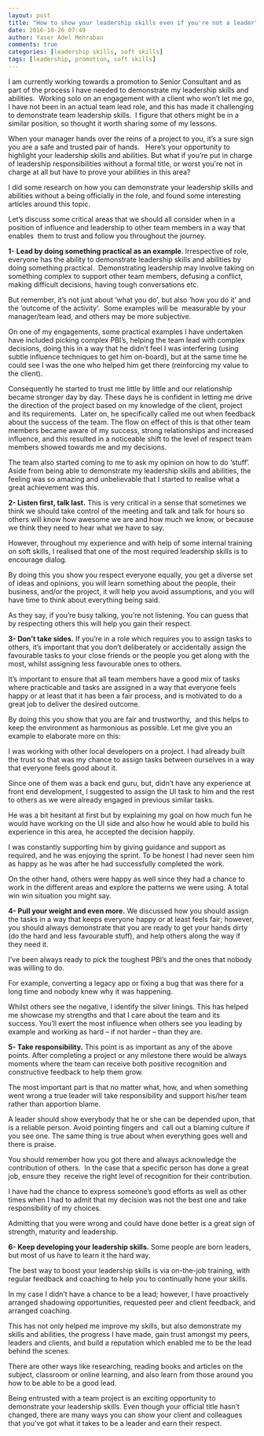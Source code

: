 ```yaml
---
layout: post
title: "How to show your leadership skills even if you're not a leader"
date: 2016-10-26 07:49
author: Yaser Adel Mehraban
comments: true
categories: [leadership skills, soft skills]
tags: [leadership, promotion, soft skills]
---
```

I am currently working towards a promotion to Senior Consultant and as part of the process I have needed to demonstrate my leadership skills and abilities.  Working solo on an engagement with a client who won’t let me go, I have not been in an actual team lead role, and this has made it challenging to demonstrate team leadership skills.  I figure that others might be in a similar position, so thought it worth sharing some of my lessons.

When your manager hands over the reins of a project to you, it’s a sure sign you are a safe and trusted pair of hands.   Here’s your opportunity to highlight your leadership skills and abilities. But what if you’re put in charge of leadership responsibilities without a formal title, or worst you're not in charge at all but have to prove your abilities in this area?

I did some research on how you can demonstrate your leadership skills and abilities without a being officially in the role, and found some interesting articles around this topic.

Let’s discuss some critical areas that we should all consider when in a position of influence and leadership to other team members in a way that enables  them to trust and follow you throughout the journey.

**1-** **Lead by doing something practical as an example**. Irrespective of role, everyone has the ability to demonstrate leadership skills and abilities by doing something practical.  Demonstrating leadership may involve taking on something complex to support other team members, defusing a conflict, making difficult decisions, having 
tough conversations etc.

But remember, it’s not just about ‘what you do’, but also ‘how you do it’ and the ‘outcome of the activity’.  Some examples will be  measurable by your manager/team lead, and others may be more subjective.

On one of my engagements, some practical examples I have undertaken have included picking complex PBI’s, helping the team lead with complex decisions, doing this in a way that he didn't feel I was interfering (using subtle influence techniques to get him on-board), but at the same time he could see I was the one who helped him get there (reinforcing my value to the client). 

Consequently he started to trust me little by little and our relationship became stronger day by day. These days he is confident in letting me drive the direction of the project based on my knowledge of the client, project and its requirements.  Later on, he specifically called me out when feedback about the success of the team. The flow on effect of this is that other team members became aware of my success, strong relationships and increased influence, and this resulted in a noticeable shift to the level of respect team members showed towards me and my decisions.

The team also started coming to me to ask my opinion on how to do ‘stuff’.  Aside from being able to demonstrate my leadership skills and abilities, the feeling was so amazing and unbelievable that I started to realise what a great achievement was this.

**2- Listen first, talk last.** This is very critical in a sense that sometimes we think we should take control of the meeting and talk and talk for hours so others will know how awesome we are and how much we know, or because we think they need to hear what we have to say. 

However, throughout my experience and with help of some internal training on soft skills, I realised that one of the most required leadership skills is to encourage dialog. 

By doing this you show you respect everyone equally, you get a diverse set of ideas and opinions, you will learn something about the people, their business, and/or the project, it will help you avoid assumptions, and you will have time to think about everything being said.

As they say, if you’re busy talking, you’re not listening. You can guess that by respecting others this will help you gain their respect.

**3- Don’t take sides.** If you’re in a role which requires you to assign tasks to others, it’s important that you don’t deliberately or accidentally assign the favourable tasks to your close friends or the people you get along with the most, whilst assigning less favourable ones to others. 

It’s important to ensure that all team members have a good mix of tasks where practicable and tasks are assigned in a way that everyone feels happy or at least that it has been a fair process, and is motivated to do a great job to deliver the desired outcome. 

By doing this you show that you are fair and trustworthy,  and this helps to keep the environment as harmonious as possible. Let me give you an example to elaborate more on this:

I was working with other local developers on a project. I had already built the trust so that was my chance to assign tasks between ourselves in a way that everyone feels good about it. 

Since one of them was a back end guru, but, didn’t have any experience at front end development, I suggested to assign the UI task to him and the rest to others as we were already engaged in previous similar tasks. 

He was a bit hesitant at first but by explaining my goal on how much fun he would have working on the UI side and also how he would able to build his experience in this area, he accepted the decision happily. 

I was constantly supporting him by giving guidance and support as required, and he was enjoying the sprint. To be honest I had never seen him as happy as he was after he had successfully completed the work.

On the other hand, others were happy as well since they had a chance to work in the different areas and explore the patterns we were using. A total win win situation you might say.

**4- Pull your weight and even more.** We discussed how you should assign the tasks in a way that keeps everyone happy or at least feels fair; however, you should always demonstrate that you are ready to get your hands dirty (do the hard and less favourable stuff), and help others along the way if they need it. 

I’ve been always ready to pick the toughest PBI’s and the ones that nobody was willing to do.

For example, converting a legacy app or fixing a bug that was there for a long time and nobody knew why it was happening.

Whilst others see the negative, I identify the silver linings. This has helped me showcase my strengths and that I care about the team and its success. You’ll exert the most influence when others see you leading by example and working as hard – if not harder – than they are.

**5- Take responsibility.** This point is as important as any of the above points. After completing a project or any milestone there would be always moments where the team can receive both positive recognition and constructive feedback to help them grow.

The most important part is that no matter what, how, and when something went wrong a true leader will take responsibility and support his/her team rather than apportion blame.

A leader should show everybody that he or she can be depended upon, that is a reliable person. Avoid pointing fingers and  call out a blaming culture if you see one. The same thing is true about when everything goes well and there is praise.

You should remember how you got there and always acknowledge the contribution of others.  In the case that a specific person has done a great job, ensure they  receive the right level of recognition for their contribution.

I have had the chance to express someone’s good efforts as well as other times when I had to admit that my decision was not the best one and take responsibility of my choices. 

Admitting that you were wrong and could have done better is a great sign of strength, maturity and leadership.

**6- Keep developing your leadership skills.** Some people are born leaders, but most of us have to learn it the hard way. 

The best way to boost your leadership skills is via on-the-job training, with regular feedback and coaching to help you to continually hone your skills.

In my case I didn’t have a chance to be a lead; however, I have proactively arranged shadowing opportunities, requested peer and client feedback, and arranged coaching.

This has not only helped me improve my skills, but also demonstrate my skills and abilities, the progress I have made, gain trust amongst my peers, leaders and clients, and build a reputation which enabled me to be the lead behind the scenes.

There are other ways like researching, reading books and articles on the subject, classroom or online learning, and also learn from those around you how to be able to be a good lead.

Being entrusted with a team project is an exciting opportunity to demonstrate your leadership skills. Even though your official title hasn’t changed, there are many ways you can show your client and colleagues that you’ve got what it takes to be a leader and earn their respect.

